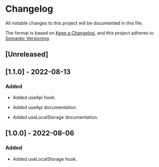 # Changelog

All notable changes to this project will be documented in this file.

The format is based on [Keep a Changelog](https://keepachangelog.com/en/1.0.0/),
and this project adheres to [Semantic Versioning](https://semver.org/spec/v2.0.0.html).

## [Unreleased]

## [1.1.0] - 2022-08-13

### Added

- Added useApi hook.

- Added useApi documentation.

- Added useLocalStorage documentation.

## [1.0.0] - 2022-08-06

### Added

- Added useLocalStorage hook.

